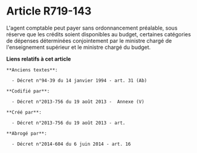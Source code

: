 # Article R719-143

L'agent comptable peut payer sans ordonnancement préalable, sous réserve que les crédits soient disponibles au budget,
certaines catégories de dépenses déterminées conjointement par le ministre chargé de l'enseignement supérieur et le ministre
chargé du budget.

**Liens relatifs à cet article**

	**Anciens textes**:

	  - Décret n°94-39 du 14 janvier 1994 - art. 31 (Ab)

	**Codifié par**:

	  - Décret n°2013-756 du 19 août 2013 -  Annexe (V)

	**Créé par**:

	  - Décret n°2013-756 du 19 août 2013 - art.

	**Abrogé par**:

	  - Décret n°2014-604 du 6 juin 2014 - art. 16
